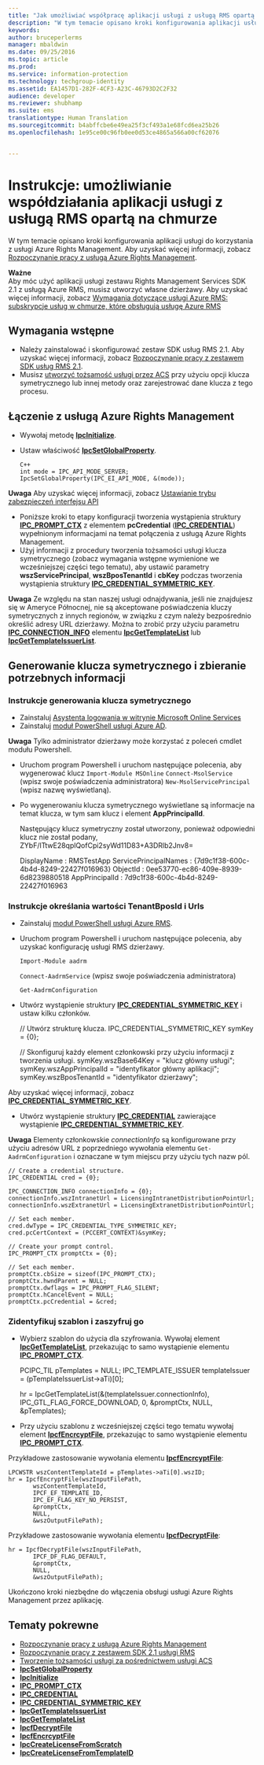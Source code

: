 ```yaml
---
title: "Jak umożliwiać współpracę aplikacji usługi z usługą RMS opartą na chmurze | Azure RMS"
description: "W tym temacie opisano kroki konfigurowania aplikacji usługi do korzystania z usługi Azure Rights Management."
keywords: 
author: bruceperlerms
manager: mbaldwin
ms.date: 09/25/2016
ms.topic: article
ms.prod: 
ms.service: information-protection
ms.technology: techgroup-identity
ms.assetid: EA1457D1-282F-4CF3-A23C-46793D2C2F32
audience: developer
ms.reviewer: shubhamp
ms.suite: ems
translationtype: Human Translation
ms.sourcegitcommit: b4abffcbe6e49ea25f3cf493a1e68fcd6ea25b26
ms.openlocfilehash: 1e95ce00c96fb0ee0d53ce4865a566a00cf62076


---
```


# Instrukcje: umożliwianie współdziałania aplikacji usługi z usługą RMS opartą na chmurze

W tym temacie opisano kroki konfigurowania aplikacji usługi do korzystania z usługi Azure Rights Management. Aby uzyskać więcej informacji, zobacz [Rozpoczynanie pracy z usługą Azure Rights Management](https://technet.microsoft.com/library/jj585016.aspx).

**Ważne**  
Aby móc użyć aplikacji usługi zestawu Rights Management Services SDK 2.1 z usługą Azure RMS, musisz utworzyć własne dzierżawy. Aby uzyskać więcej informacji, zobacz [Wymagania dotyczące usługi Azure RMS: subskrypcje usług w chmurze, które obsługują usługę Azure RMS](../get-started/requirements-subscriptions.md)

## Wymagania wstępne

-   Należy zainstalować i skonfigurować zestaw SDK usług RMS 2.1. Aby uzyskać więcej informacji, zobacz [Rozpoczynanie pracy z zestawem SDK usług RMS 2.1](getting-started-with-ad-rms-2-0.md).
-   Musisz [utworzyć tożsamość usługi przez ACS](https://msdn.microsoft.com/en-us/library/gg185924.aspx) przy użyciu opcji klucza symetrycznego lub innej metody oraz zarejestrować dane klucza z tego procesu.

## Łączenie z usługą Azure Rights Management

-   Wywołaj metodę [**IpcInitialize**](/information-protection/sdk/2.1/api/win/functions#msipc_ipcinitialize).
-   Ustaw właściwość [**IpcSetGlobalProperty**](/information-protection/sdk/2.1/api/win/functions#msipc_ipcsetglobalproperty).

        C++
        int mode = IPC_API_MODE_SERVER;
        IpcSetGlobalProperty(IPC_EI_API_MODE, &(mode));


  **Uwaga** Aby uzyskać więcej informacji, zobacz [Ustawianie trybu zabezpieczeń interfejsu API](setting-the-api-security-mode-api-mode.md)

     
-   Poniższe kroki to etapy konfiguracji tworzenia wystąpienia struktury [**IPC\_PROMPT\_CTX**](/information-protection/sdk/2.1/api/win/ipc_prompt_ctx#msipc_ipc_prompt_ctx) z elementem **pcCredential** ([**IPC\_CREDENTIAL**](/information-protection/sdk/2.1/api/win/ipc_credential#msipc_ipc_credential)) wypełnionym informacjami na temat połączenia z usługą Azure Rights Management.
-   Użyj informacji z procedury tworzenia tożsamości usługi klucza symetrycznego (zobacz wymagania wstępne wymienione we wcześniejszej części tego tematu), aby ustawić parametry **wszServicePrincipal**, **wszBposTenantId** i **cbKey** podczas tworzenia wystąpienia struktury [**IPC\_CREDENTIAL\_SYMMETRIC\_KEY**](/information-protection/sdk/2.1/api/win/ipc_credential_symmetric_key#msipc_ipc_credential_symmetric_key).

**Uwaga** Ze względu na stan naszej usługi odnajdywania, jeśli nie znajdujesz się w Ameryce Północnej, nie są akceptowane poświadczenia kluczy symetrycznych z innych regionów, w związku z czym należy bezpośrednio określić adresy URL dzierżawy. Można to zrobić przy użyciu parametru [**IPC\_CONNECTION\_INFO**](/information-protection/sdk/2.1/api/win/ipc_connection_info#msipc_ipc_connection_info) elementu [**IpcGetTemplateList**](/information-protection/sdk/2.1/api/win/functions#msipc_ipcgettemplatelist) lub [**IpcGetTemplateIssuerList**](/information-protection/sdk/2.1/api/win/functions#msipc_ipcgettemplateissuerlist).

## Generowanie klucza symetrycznego i zbieranie potrzebnych informacji

### Instrukcje generowania klucza symetrycznego

-   Zainstaluj [Asystenta logowania w witrynie Microsoft Online Services](http://go.microsoft.com/fwlink/p/?LinkID=286152)
-   Zainstaluj [moduł PowerShell usługi Azure AD](https://bposast.vo.msecnd.net/MSOPMW/8073.4/amd64/AdministrationConfig-en.msi).

**Uwaga** Tylko administrator dzierżawy może korzystać z poleceń cmdlet modułu Powershell.

-   Uruchom program Powershell i uruchom następujące polecenia, aby wygenerować klucz         `Import-Module MSOnline`
            `Connect-MsolService` (wpisz swoje poświadczenia administratora)         `New-MsolServicePrincipal` (wpisz nazwę wyświetlaną).
-   Po wygenerowaniu klucza symetrycznego wyświetlane są informacje na temat klucza, w tym sam klucz i element **AppPrincipalId**.


    Następujący klucz symetryczny został utworzony, ponieważ odpowiedni klucz nie został podany, ZYbF/lTtwE28qplQofCpi2syWd11D83+A3DRlb2Jnv8=

    DisplayName : RMSTestApp ServicePrincipalNames : {7d9c1f38-600c-4b4d-8249-22427f016963} ObjectId : 0ee53770-ec86-409e-8939-6d8239880518 AppPrincipalId : 7d9c1f38-600c-4b4d-8249-22427f016963


### Instrukcje określania wartości **TenantBposId** i **Urls**

-   Zainstaluj [moduł PowerShell usługi Azure RMS](https://technet.microsoft.com/en-us/library/jj585012.aspx).
-   Uruchom program Powershell i uruchom następujące polecenia, aby uzyskać konfigurację usługi RMS dzierżawy.

    `Import-Module aadrm`

    `Connect-AadrmService` (wpisz swoje poświadczenia administratora)

    `Get-AadrmConfiguration`


-   Utwórz wystąpienie struktury [**IPC\_CREDENTIAL\_SYMMETRIC\_KEY**](/information-protection/sdk/2.1/api/win/ipc_credential_symmetric_key#msipc_ipc_credential_symmetric_key) i ustaw kilku członków.

    // Utwórz strukturę klucza.
    IPC_CREDENTIAL_SYMMETRIC_KEY symKey = {0};

    // Skonfiguruj każdy element członkowski przy użyciu informacji z tworzenia usługi.
    symKey.wszBase64Key = "klucz główny usługi"; symKey.wszAppPrincipalId = "identyfikator główny aplikacji"; symKey.wszBposTenantId = "identyfikator dzierżawy";


Aby uzyskać więcej informacji, zobacz [**IPC\_CREDENTIAL\_SYMMETRIC\_KEY**](/information-protection/sdk/2.1/api/win/ipc_credential_symmetric_key#msipc_ipc_credential_symmetric_key).

-   Utwórz wystąpienie struktury [**IPC\_CREDENTIAL**](/information-protection/sdk/2.1/api/win/ipc_credential#msipc_ipc_credential) zawierające wystąpienie [**IPC\_CREDENTIAL\_SYMMETRIC\_KEY**](/information-protection/sdk/2.1/api/win/ipc_credential_symmetric_key#msipc_ipc_credential_symmetric_key).

**Uwaga** Elementy członkowskie *connectionInfo* są konfigurowane przy użyciu adresów URL z poprzedniego wywołania elementu `Get-AadrmConfiguration` i oznaczane w tym miejscu przy użyciu tych nazw pól.

    // Create a credential structure.
    IPC_CREDENTIAL cred = {0};

    IPC_CONNECTION_INFO connectionInfo = {0};
    connectionInfo.wszIntranetUrl = LicensingIntranetDistributionPointUrl;
    connectionInfo.wszExtranetUrl = LicensingExtranetDistributionPointUrl;

    // Set each member.
    cred.dwType = IPC_CREDENTIAL_TYPE_SYMMETRIC_KEY;
    cred.pcCertContext = (PCCERT_CONTEXT)&symKey;

    // Create your prompt control.
    IPC_PROMPT_CTX promptCtx = {0};

    // Set each member.
    promptCtx.cbSize = sizeof(IPC_PROMPT_CTX);
    promptCtx.hwndParent = NULL;
    promptCtx.dwflags = IPC_PROMPT_FLAG_SILENT;
    promptCtx.hCancelEvent = NULL;
    promptCtx.pcCredential = &cred;

### Zidentyfikuj szablon i zaszyfruj go

-   Wybierz szablon do użycia dla szyfrowania.
    Wywołaj element [**IpcGetTemplateList**](/information-protection/sdk/2.1/api/win/functions#msipc_ipcgettemplatelist), przekazując to samo wystąpienie elementu [**IPC\_PROMPT\_CTX**](/information-protection/sdk/2.1/api/win/ipc_prompt_ctx#msipc_ipc_prompt_ctx).


    PCIPC_TIL pTemplates = NULL; IPC_TEMPLATE_ISSUER templateIssuer = (pTemplateIssuerList->aTi)[0];

    hr = IpcGetTemplateList(&(templateIssuer.connectionInfo),        IPC_GTL_FLAG_FORCE_DOWNLOAD,        0,        &promptCtx,        NULL,        &pTemplates);


-   Przy użyciu szablonu z wcześniejszej części tego tematu wywołaj element [**IpcfEncrcyptFile**](/information-protection/sdk/2.1/api/win/functions#msipc_ipcfencryptfile), przekazując to samo wystąpienie elementu [**IPC\_PROMPT\_CTX**](/information-protection/sdk/2.1/api/win/ipc_prompt_ctx#msipc_ipc_prompt_ctx).

Przykładowe zastosowanie wywołania elementu [**IpcfEncrcyptFile**](/information-protection/sdk/2.1/api/win/functions#msipc_ipcfencryptfile):

    LPCWSTR wszContentTemplateId = pTemplates->aTi[0].wszID;
    hr = IpcfEncryptFile(wszInputFilePath,
           wszContentTemplateId,
           IPCF_EF_TEMPLATE_ID,
           IPC_EF_FLAG_KEY_NO_PERSIST,
           &promptCtx,
           NULL,
           &wszOutputFilePath);

Przykładowe zastosowanie wywołania elementu [**IpcfDecryptFile**](/information-protection/sdk/2.1/api/win/functions#msipc_ipcfdecryptfile):

    hr = IpcfDecryptFile(wszInputFilePath,
           IPCF_DF_FLAG_DEFAULT,
           &promptCtx,
           NULL,
           &wszOutputFilePath);

Ukończono kroki niezbędne do włączenia obsługi usługi Azure Rights Management przez aplikację.

## Tematy pokrewne

* [Rozpoczynanie pracy z usługą Azure Rights Management](https://technet.microsoft.com/en-us/library/jj585016.aspx)
* [Rozpoczynanie pracy z zestawem SDK 2.1 usługi RMS](getting-started-with-ad-rms-2-0.md)
* [Tworzenie tożsamości usługi za pośrednictwem usługi ACS](https://msdn.microsoft.com/en-us/library/gg185924.aspx)
* [**IpcSetGlobalProperty**](/information-protection/sdk/2.1/api/win/functions#msipc_ipcsetglobalproperty)
* [**IpcInitialize**](/information-protection/sdk/2.1/api/win/functions#msipc_ipcinitialize)
* [**IPC\_PROMPT\_CTX**](/information-protection/sdk/2.1/api/win/ipc_prompt_ctx#msipc_ipc_prompt_ctx)
* [**IPC\_CREDENTIAL**](/information-protection/sdk/2.1/api/win/ipc_credential#msipc_ipc_credential)
* [**IPC\_CREDENTIAL\_SYMMETRIC\_KEY**](/information-protection/sdk/2.1/api/win/ipc_credential_symmetric_key#msipc_ipc_credential_symmetric_key)
* [**IpcGetTemplateIssuerList**](/information-protection/sdk/2.1/api/win/functions#msipc_ipcgettemplateissuerlist)
* [**IpcGetTemplateList**](/information-protection/sdk/2.1/api/win/functions#msipc_ipcgettemplatelist)
* [**IpcfDecryptFile**](/information-protection/sdk/2.1/api/win/functions#msipc_ipcfdecryptfile)
* [**IpcfEncrcyptFile**](/information-protection/sdk/2.1/api/win/functions#msipc_ipcfencryptfile)
* [**IpcCreateLicenseFromScratch**](/information-protection/sdk/2.1/api/win/functions#msipc_ipccreatelicensefromscratch)
* [**IpcCreateLicenseFromTemplateID**](/information-protection/sdk/2.1/api/win/functions#msipc_ipccreatelicensefromtemplateid)
 

 



<!--HONumber=Oct16_HO1-->


